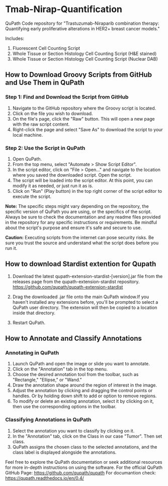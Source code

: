 # Tmab-Nirap-Quantification
QuPath Code repository for "Trastuzumab-Niraparib combination therapy: Quantifying early proliferative alterations in HER2+ breast cancer models."

Includes: 
  1) Fluorescent Cell Counting Script
  2) Whole Tissue or Section Histology Cell Counting Script (H&E stained)
  3) Whole Tissue or Section Histology Cell Counting Script (Nuclear DAB)

## How to Download Groovy Scripts from GitHub and Use Them in QuPath
  ### Step 1: Find and Download the Script from GitHub

  1. Navigate to the GitHub repository where the Groovy script is located.
  2. Click on the file you wish to download.
  3. On the file's page, click the "Raw" button. This will open a new page with the raw script content.
  4. Right-click the page and select "Save As" to download the script to your local machine.

  ### Step 2: Use the Script in QuPath

  1. Open QuPath.
  2. From the top menu, select "Automate > Show Script Editor".
  3. In the script editor, click on "File > Open..." and navigate to the location where you saved the downloaded script. Open the script.
  4. The script will be loaded into the script editor. At this point, you can modify it as needed, or just run it as is.
  5. Click on "Run" (Play button) in the top right corner of the script editor to execute the script.

  **Note:** The specific steps might vary depending on the repository, the specific version of QuPath you are using, or the specifics of the script. Always be sure to check the documentation and any readme files provided in the repository for any specific instructions or requirements. Be mindful about the script's purpose and ensure it's safe and secure to use.

  **Caution:** Executing scripts from the internet can pose security risks. Be sure you trust the source and understand what the script does before you run it.

## How to download Stardist extention for Qupath
  1. Download the latest qupath-extension-stardist-[version].jar file from the releases page from the qupath-extension-stardist repository.
  https://github.com/qupath/qupath-extension-stardist

  2. Drag the downloaded .jar file onto the main QuPath window.If you haven't installed any extensions before, you'll be prompted to select a QuPath user directory. 
     The extension will then be copied to a location inside that directory.
     
  3. Restart QuPath.
  
## How to Annotate and Classify Annotations
### Annotating in QuPath
  1. Launch QuPath and open the image or slide you want to annotate.
  2. Click on the "Annotation" tab in the top menu.
  3. Choose the desired annotation tool from the toolbar, such as "Rectangle," "Ellipse," or "Wand."
  4. Draw the annotation shape around the region of interest in the image.
  5. Adjust the annotation by clicking and dragging the control points or handles. Or by holding down shift to add or option to remove regions. 
  7. To modify or delete an existing annotation, select it by clicking on it, then use the corresponding options in the toolbar.

### Classifying Annotations in QuPath
  1. Select the annotation you want to classify by clicking on it.
  2. In the "Annotation" tab, click on the Class in our case "Tumor". Then set class.
  4. QuPath assigns the chosen class to the selected annotations, and the class label is displayed alongside the annotations.


 Feel free to explore the QuPath documentation or seek additional resources for more in-depth instructions on using the software.
For the official QuPath GitHub Page: https://github.com/qupath/qupath
For documantion check: https://qupath.readthedocs.io/en/0.4/

